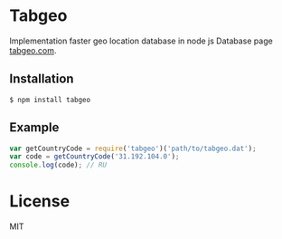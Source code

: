 # Tabgeo

  Implementation faster geo location database in node js
  Database page [tabgeo.com](http://http://tabgeo.com/).

## Installation

```
$ npm install tabgeo
```

## Example

```js
var getCountryCode = require('tabgeo')('path/to/tabgeo.dat');
var code = getCountryCode('31.192.104.0');
console.log(code); // RU
```

# License

  MIT